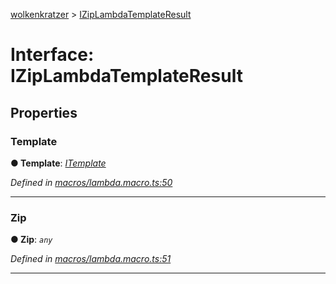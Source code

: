 [wolkenkratzer](../README.md) > [IZipLambdaTemplateResult](../interfaces/iziplambdatemplateresult.md)



# Interface: IZipLambdaTemplateResult


## Properties
<a id="template"></a>

###  Template

**●  Template**:  *[ITemplate](itemplate.md)* 

*Defined in [macros/lambda.macro.ts:50](https://github.com/arminhammer/wolkenkratzer/blob/ee10d27/src/macros/lambda.macro.ts#L50)*





___

<a id="zip"></a>

###  Zip

**●  Zip**:  *`any`* 

*Defined in [macros/lambda.macro.ts:51](https://github.com/arminhammer/wolkenkratzer/blob/ee10d27/src/macros/lambda.macro.ts#L51)*





___


